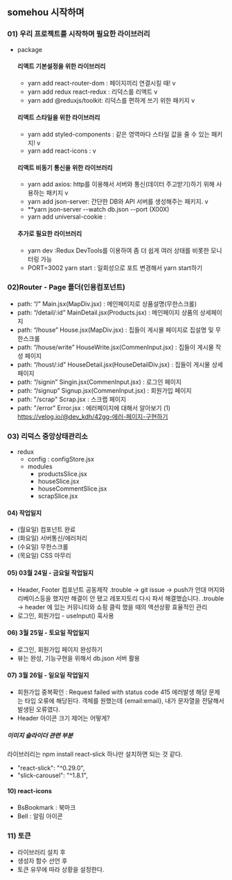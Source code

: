 ## somehou 시작하며
### 01) 우리 프로젝트를 시작하며 필요한 라이브러리 

- package
  #### 리액트 기본설정을 위한 라이브러리
  - yarn add react-router-dom : 페이지끼리 연결시킬 때!        v
  - yarn add redux react-redux : 리덕스를 리액트        v
  - yarn add @reduxjs/toolkit: 리덕스를 편하게 쓰기 위한 패키지      v

  #### 리액트 스타일을 위한 라이브러리
  - yarn add styled-components : 같은 영역마다 스타일 값을 줄 수 있는 패키지!     v
  - yarn add react-icons :       v

  #### 리액트 비동기 통신을 위한 라이브러리 
  - yarn add axios: http를 이용해서 서버와 통신(데이터 주고받기)하기 위해 사용하는 패키지      v
  - yarn add json-server: 간단한 DB와 API 서버를 생성해주는 패키지.      v
  - **yarn json-server --watch db.json --port (X00X)  
  - yarn add universal-cookie : 

  #### 추가로 필요한 라이브러리
  - yarn dev :Redux DevTools를 이용하여 좀 더 쉽게 여러 상태를 비롯한 모니터링 가능
  - PORT=3002 yarn start : 일회성으로 포트 변경해서 yarn start하기

 ### 02)Router - Page 폴더(인용컴포넌트)
  - path: “/”	           Main.jsx(MapDiv.jsx)                 : 메인페이지로 상품설명(무한스크롤)
  - path: “/detail/:id”  MainDetail.jsx(Products.jsx)         : 메인페이지 상품의 상세페이지
  - path: “/house”	     House.jsx(MapDiv.jsx)                : 집들이 게시물 페이지로 집설명 및 무한스크롤
  - path: “/house/write” HouseWrite.jsx(CommenInput.jsx)      : 집들이 게시물 작성 페이지
  - path: “/houst/:id” 	 HouseDetail.jsx(HouseDetailDiv.jsx)  : 집들이 게시물 상세페이지 
  - path: “/signin”	     Singin.jsx(CommenInput.jsx)          : 로그인 페이지 
  - path: “/signup”	     Signup.jsx(CommenInput.jsx)          : 회원가입 페이지
  - path: "/scrap"       Scrap.jsx                             : 스크랩 페이지 
  - path: "/error"       Error.jsx                            : 에러페이지에 대해서 알아보기 
    (1) https://velog.io/@dev_kdh/42gg-에러-페이지-구현하기

### 03) 리덕스 중앙상태관리소
  - redux
    - config : configStore.jsx 
    - modules
      - productsSlice.jsx
      - houseSlice.jsx
      - houseCommentSlice.jsx
      - scrapSlice.jsx

  #### 04) 작업일지 
  - (월요일) 컴포넌트 완료
  - (화요일) 서버통신/에러처리 
  - (수요일) 무한스크롤
  - (목요일) CSS 마무리

  #### 05) 03월 24일 - 금요일 작업일지
  - Header, Footer 컴포넌트 공동제작
   .trouble -> git issue -> push가 안대 머지와 리베이스등을 했지만 해결이 안 됐고
               레포지토리 다시 파서 해결했습니다. 
   .trouble -> header 에 있는 커뮤니티와 쇼핑 클릭 했을 때의 액션상황 효율적인 관리 
  - 로그인, 회원가입 - useInput() 훅사용 
 
 #### 06) 3월 25일 - 토요일 작업일지
 - 로그인, 회원가입 페이지 완성하기
 - 뷰는 완성, 기능구현을 위해서 db.json 서버 활용

 #### 07) 3월 26일 - 일요일 작업일지
 - 회원가입 중복확인 : Request failed with status code 415 에러발생
   해당 문제는 타입 오류에 해당된다. 객체를 원했는데 {email:email}, 내가 문자열을 전달해서 발생된 오류였다. 
 - Header 아이콘 크기 제어는 어떻게?   


  ##### 이미지 슬라이더 관련 부분
  라이브러리는 npm install react-slick 하나만 설치하면 되는 것 같다. 
  - "react-slick": "^0.29.0",
  - "slick-carousel": "^1.8.1",



  #### 10) react-icons
  - BsBookmark : 북마크
  - Bell : 알림 아이콘 <VscBell />

  ### 11) 토큰 
  - 라이브러리 설치 후 
  - 생성자 함수 선언 후 
  -  토큰 유무에 따라 상황을 설정한다.

  